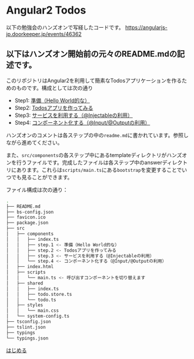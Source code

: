 # Angular2 Todos

以下の勉強会のハンズオンで写経したコードです。
https://angularjs-jp.doorkeeper.jp/events/46362

以下はハンズオン開始前の元々のREADME.mdの記述です。
---

このリポジトリはAngular2を利用して簡素なTodosアプリケーションを作るためのものです。構成としては次の通り

* Step1: [準備（Hello World的な）](src/components/step.1)
* Step2: [Todosアプリを作ってみる](src/components/step.2)
* Step3: [サービスを利用する（@Injectableの利用）](src/components/step.3)
* Step4: [コンポーネント化する（@Input/@Outputの利用）](src/components/step.4)

ハンズオンのコメントは各ステップの中の`readme.md`に書かれています。参照しながら進めてください。

また、`src/components`の各ステップ中にあるtemplateディレクトリがハンズオンを行うファイルです。完成したファイルは各ステップ中のanswerディレクトリにあります。これらは`scripts/main.ts`にある`bootstrap`を変更することでいつでも見ることができます。

ファイル構成は次の通り：

```bash
.
├── README.md
├── bs-config.json
├── favicon.ico
├── package.json
├── src
│   ├── components
│   │   ├── index.ts
│   │   ├── step.1 <- 準備（Hello World的な）
│   │   ├── step.2 <- Todosアプリを作ってみる
│   │   ├── step.3 <- サービスを利用する（@Injectableの利用）
│   │   └── step.4 <- コンポーネント化する（@Input/@Outputの利用）
│   ├── index.html
│   ├── scripts
│   │   └── main.ts <- 呼び出すコンポーネントを切り替えます
│   ├── shared
│   │   ├── index.ts
│   │   ├── todo.store.ts
│   │   └── todo.ts
│   ├── styles
│   │   └── main.css
│   └── system-config.ts
├── tsconfig.json
├── tslint.json
├── typings
└── typings.json
```

[はじめる](src/components/step.1)
